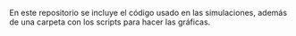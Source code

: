 En este repositorio se incluye el código usado en las simulaciones, además de una carpeta con los scripts para hacer las gráficas.
